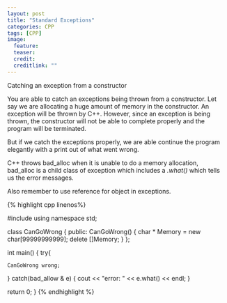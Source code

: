 ```yaml
---
layout: post
title: "Standard Exceptions"
categories: CPP
tags: [CPP]
image:
  feature: 
  teaser: 
  credit: 
  creditlink: ""
---
```

Catching an exception from a constructor

You are able to catch an exceptions being thrown from a constructor.  Let say we are allocating a huge amount of memory in the constructor. An exception will be thrown by C++. 
However, since an exception is being thrown, the constructor will not be able to complete properly and the program will be terminated. 

But if we catch the exceptions properly, we are able continue the program elegantly with a print out of what went wrong. 

C++ throws bad_alloc when it is unable to do a memory allocation, bad_alloc is a child class of exception which includes a <i>.what() </i> which tells us the error messages.

Also remember to use reference for object in exceptions. 

{% highlight cpp linenos%}

#include <iostream>
using namespace std;

class CanGoWrong
{
  public:
  CanGoWrong()
  {
    char * Memory = new char[99999999999];
    delete []Memory;
  }
};

int main()
{
  try{
  
    CanGoWrong wrong;
  }
  catch(bad_allow & e)
  {
    cout << "error: " << e.what() << endl;
  }
  
  return 0;
}
{% endhighlight %}
